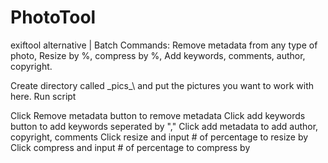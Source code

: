 # PhotoTool
exiftool alternative | Batch Commands: Remove metadata from any type of photo, Resize by %, compress by %, Add keywords, comments, author, copyright.


Create directory called \_pics_\ and put the pictures you want to work with here.
Run script

Click Remove metadata button to remove metadata
Click add keywords button to add keywords seperated by ","
Click add metadata to add author, copyright, comments
Click resize and input # of percentage to resize by
Click compress and input # of percentage to compress by

